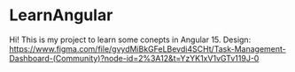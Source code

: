 # LearnAngular

Hi! This is my project to learn some conepts in Angular 15.
Design: https://www.figma.com/file/gvydMiBkGFeLBevdi4SCHt/Task-Management-Dashboard-(Community)?node-id=2%3A12&t=YzYK1xV1vGTv119J-0
